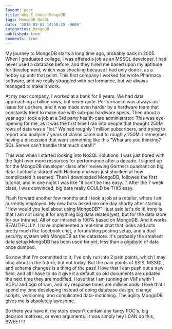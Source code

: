 ```yaml
---
layout: post
title: Why I chose MongoDB
tags: MongoDB NoSQL
date: '2016-03-02 14:58:25 -0600'
categories: MongoDB
published: true
comments: true
---
```

My journey to MongoDB starts a long time ago, probably back in 2005.  When I graduated college, I was offered a job as an MSSQL developer.  I had never used a database before, and they hired me based upon my aptitude for development, which was shocking because I had only done it as a hobby up until that point.  This first company I worked for wrote Pharmacy software, and we really struggled with performance, but we always managed to make it work.

At my next company, I worked at a bank for 8 years.  We had data approaching a billion rows, but never quite.  Performance was always an issue for us there, and it was made even harder by a hardware team that constantly tried to make due with sub-par hardware specs.  Then about a year ago I took a job at a 3rd party health-care administrator.  This was eye-opening for me, as it was the first time I ran into people that thought 250M rows of data was a "lot."  We had roughly 1 million subscribers, and trying to report and analyse 7 years of claims came out to roughly 250M.  I remember having a discussion that went something like this "What are you thinking?  SQL Server can't handle that much data!!!"

This was when I started looking into NoSQL solutions.  I was just bored with the fight over more resources for performance after a decade.  I signed up for the MongoDB developer class after reviewing Gartners quadrant on big data.  I actually started with Hadoop and was just shocked at how complicated it seemed.  Then I downloaded MongoDB, followed the first tutorial, and in one night I was like "it can't be this easy..."  After the 7 week class, I was convinced, big data really COULD be THIS easy.

Flash forward another few months and I took a job at a retailer, where I am currently employed.  My new boss asked me one day shortly after starting, "How would you feel about using MongoDB?"  I just said let's do it!  Irony is that I am not using it for anything big data related(yet), but for the data store for our Intranet.  All of our Intranet is 100% based on MongoDB.  And it works BEAUTIFULLY.  I have implemented a real-time chat that looks and acts pretty much like facebook chat, a forum/blog posting setup, and a dual security system with MongoDB as the datastore.  It's probably the smallest data setup MongoDB has been used for yet, less than a gigabyte of data once dumped.

So now that I'm committed to it, I've only run into 2 pain points, which I may blog about in the future, but not today.  But the pain points of SSIS, MSSQL, and schema changes is a thing of the past!  I love that I can push out a new field, and all I have to do it give it a default so old documents are updated the next time they are modified.  I love that I am running on VM's with 1 VCPU and 4gb of ram, and my response times are milliseconds.  I love that I spend my time developing instead of doing database design, change scripts, versioning, and complicated data-motioning.  The agility MongoDB gives me is absolutely awesome.

So there you have it, my story doesn't contain any fancy POC's, big decision matrixes, or even arguments.  It was simply hey I CAN do this, SWEET!!!
